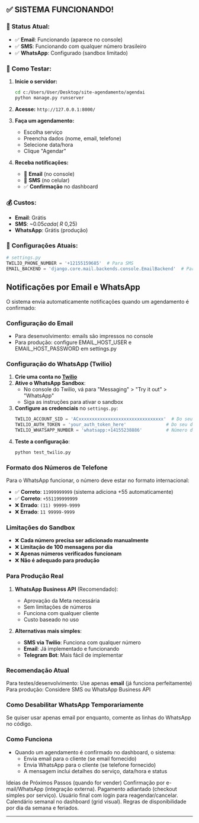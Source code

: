 ## ✅ **SISTEMA FUNCIONANDO!**

### 🎉 **Status Atual:**
- ✅ **Email**: Funcionando (aparece no console)
- ✅ **SMS**: Funcionando com qualquer número brasileiro
- ✅ **WhatsApp**: Configurado (sandbox limitado)

### 📱 **Como Testar:**

1. **Inicie o servidor:**
   ```bash
   cd c:/Users/User/Desktop/site-agendamento/agendai
   python manage.py runserver
   ```

2. **Acesse:** `http://127.0.0.1:8000/`

3. **Faça um agendamento:**
   - Escolha serviço
   - Preencha dados (nome, email, telefone)
   - Selecione data/hora
   - Clique "Agendar"

4. **Receba notificações:**
   - 📧 **Email** (no console)
   - 📱 **SMS** (no celular)
   - ✅ **Confirmação** no dashboard

### 💰 **Custos:**
- **Email**: Grátis
- **SMS**: ~$0.05 cada (~R$ 0,25)
- **WhatsApp**: Grátis (produção)

### 🔧 **Configurações Atuais:**
```python
# settings.py
TWILIO_PHONE_NUMBER = '+12155159685'  # Para SMS
EMAIL_BACKEND = 'django.core.mail.backends.console.EmailBackend'  # Para desenvolvimento
```

## Notificações por Email e WhatsApp

O sistema envia automaticamente notificações quando um agendamento é confirmado:

### Configuração do Email
- Para desenvolvimento: emails são impressos no console
- Para produção: configure EMAIL_HOST_USER e EMAIL_HOST_PASSWORD em settings.py

### Configuração do WhatsApp (Twilio)
1. **Crie uma conta no [Twilio](https://www.twilio.com/)**
2. **Ative o WhatsApp Sandbox**:
   - No console do Twilio, vá para "Messaging" > "Try it out" > "WhatsApp"
   - Siga as instruções para ativar o sandbox
3. **Configure as credenciais** no `settings.py`:
   ```python
   TWILIO_ACCOUNT_SID = 'ACxxxxxxxxxxxxxxxxxxxxxxxxxxxxxxxx'  # Do seu dashboard
   TWILIO_AUTH_TOKEN = 'your_auth_token_here'               # Do seu dashboard
   TWILIO_WHATSAPP_NUMBER = 'whatsapp:+14155238886'         # Número do sandbox
   ```
4. **Teste a configuração**:
   ```bash
   python test_twilio.py
   ```

### Formato dos Números de Telefone
Para o WhatsApp funcionar, o número deve estar no formato internacional:
- ✅ **Correto**: `11999999999` (sistema adiciona +55 automaticamente)
- ✅ **Correto**: `+551199999999`
- ❌ **Errado**: `(11) 99999-9999`
- ❌ **Errado**: `11 99999-9999`

### Limitações do Sandbox
- ❌ **Cada número precisa ser adicionado manualmente**
- ❌ **Limitação de 100 mensagens por dia**
- ❌ **Apenas números verificados funcionam**
- ❌ **Não é adequado para produção**

### Para Produção Real
1. **WhatsApp Business API** (Recomendado):
   - Aprovação da Meta necessária
   - Sem limitações de números
   - Funciona com qualquer cliente
   - Custo baseado no uso

2. **Alternativas mais simples**:
   - **SMS via Twilio**: Funciona com qualquer número
   - **Email**: Já implementado e funcionando
   - **Telegram Bot**: Mais fácil de implementar

### Recomendação Atual
Para testes/desenvolvimento: Use apenas **email** (já funciona perfeitamente)
Para produção: Considere SMS ou WhatsApp Business API

### Como Desabilitar WhatsApp Temporariamente
Se quiser usar apenas email por enquanto, comente as linhas do WhatsApp no código.

### Como Funciona
- Quando um agendamento é confirmado no dashboard, o sistema:
  - Envia email para o cliente (se email fornecido)
  - Envia WhatsApp para o cliente (se telefone fornecido)
  - A mensagem inclui detalhes do serviço, data/hora e status

Ideias de Próximos Passos (quando for vender)
Confirmação por e-mail/WhatsApp (integração externa).
Pagamento adiantado (checkout simples por serviço).
Usuário final com login para reagendar/cancelar.
Calendário semanal no dashboard (grid visual).
Regras de disponibilidade por dia da semana e feriados.

---
